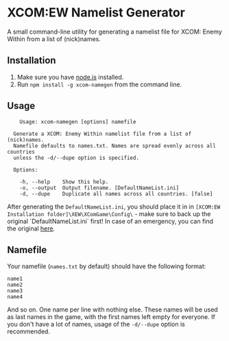 # XCOM:EW Namelist Generator

A small command-line utility for generating a namelist file for XCOM: Enemy Within from a list of (nick)names.

## Installation

1. Make sure you have [node.js](http://nodejs.org) installed.
2. Run `npm install -g xcom-namegen` from the command line.

## Usage

```
    Usage: xcom-namegen [options] namefile

  Generate a XCOM: Enemy Within namelist file from a list of (nick)names.
  Namefile defaults to names.txt. Names are spread evenly across all countries
  unless the -d/--dupe option is specified.

  Options:

    -h, --help    Show this help.
    -o, --output  Output filename. [DefaultNameList.ini]
    -d, --dupe    Duplicate all names across all countries. [false]
```

After generating the `DefaultNameList.ini`, you should place it in in `[XCOM:EW Installation folder]\XEW\XComGame\Config\` - make sure to back up the original ´DefaultNameList.ini` first! In case of an emergency, you can find the original [here](https://gist.github.com/Daiz-/8ca3c8848eaab8d0c695).

## Namefile

Your namefile (`names.txt` by default) should have the following format:

```
name1
name2
name3
name4
```

And so on. One name per line with nothing else. These names will be used as last names in the game, with the first names left empty for everyone. If you don't have a lot of names, usage of the `-d/--dupe` option is recommended.